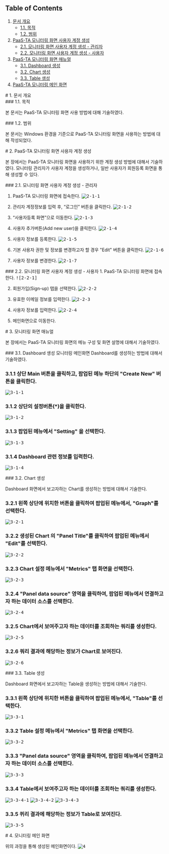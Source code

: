 ## Table of Contents
1. [문서 개요](#1)
     * [1.1. 목적](#2)
     * [1.2. 범위](#3)
2. [PaaS-TA 모니터링 화면 사용자 계정 생성](#4)
     * [2.1.  모니터링 화면 사용자 계정 생성 - 관리자](#5)
     * [2.2.  모니터링 화면 사용자 계정 생성 - 사용자](#6)
3. [PaaS-TA 모니터링 화면 매뉴얼](#7)
     * [3.1.  Dashboard 생성](#8)
     * [3.2.  Chart 생성](#9)
     * [3.3.  Table 생성](#10)
4. [PaaS-TA 모니터링 메인 화면](#11)

<div id='1'></div>
# 1. 문서 개요

<div id='2'></div>
### 1.1. 목적
      
본 문서는 PaaS-TA 모니터링 화면 사용 방법에 대해 기술하였다.

<div id='3'></div>
### 1.2. 범위
      
본 문서는 Windows 환경을 기준으로 PaaS-TA 모니터링 화면을 사용하는 방법에 대해 작성되었다.

<div id='4'></div>
# 2.  PaaS-TA 모니터링 화면 사용자 계정 생성

본 장에서는 PaaS-TA 모니터링 화면을 사용하기 위한 계정 생성 방법에 대해서 기술하였다.
모니터링 관리자가 사용자 계정을 생성하거나, 일반 사용자가 회원등록 화면을 통해 생성할 수 있다.

<div id='5'></div>
### 2.1.  모니터링 화면 사용자 계정 생성 - 관리자

1.  PaaS-TA 모니터링 화면에 접속한다.
<kbd>![2-1-1]</kbd>

2. 관리자 계정정보를 입력 후, “로그인” 버튼을 클릭한다. 
<kbd>![2-1-2]</kbd>

3.  “사용자등록 화면”으로 이동한다.
<kbd>![2-1-3]</kbd>

4.  사용자 추가버튼(Add new user)을 클릭한다.
<kbd>![2-1-4]</kbd>

5.  사용자 정보를 등록한다.
<kbd>![2-1-5]</kbd>

6.  기본 사용자 권한 및 정보를 변경하고자 할 경우 "Edit" 버튼을 클릭한다.
<kbd>![2-1-6]</kbd>

7. 사용자 정보를 변경한다.
<kbd>![2-1-7]</kbd>

<div id='6'></div>
### 2.2.  모니터링 화면 사용자 계정 생성 - 사용자
1. PaaS-TA 모니터링 화면에 접속한다.
<kbd>![2-2-1]</kbd>

2. 회원가입(Sign-up) 탭을 선택한다.
<kbd>![2-2-2]</kbd>

3. 유효한 이메일 정보를 입력한다.
<kbd>![2-2-3]</kbd>

4. 사용자 정보를 입력한다.
<kbd>![2-2-4]</kbd>

5. 메인화면으로 이동한다.

<div id='7'></div>
# 3. 모니터링 화면 매뉴얼

본 장에서는 PaaS-TA 모니터링 화면의 메뉴 구성 및 화면 설명에 대해서 기술하였다.

<div id='8'></div>
### 3.1.  Dashboard 생성
모니터링 메인화면 Dashboard를 생성하는 방법에 대해서 기술하였다.

### 3.1.1 상단 Main 버튼을 클릭하고, 팝업된 메뉴 하단의 "Create New" 버튼을 클릭한다.
<kbd>![3-1-1]</kbd>

### 3.1.2 상단의 설정버튼(*)을 클릭한다. 
<kbd>![3-1-2]</kbd>

### 3.1.3 팝업된 메뉴에서 "Setting" 을 선택한다.
<kbd>![3-1-3]</kbd>

### 3.1.4 Dashboard 관련 정보를 입력한다.
<kbd>![3-1-4]</kbd>

<div id='9'></div>
### 3.2.  Chart 생성

Dashboard 화면에서 보고자하는 Chart를 생성하는 방법에 대해서 기술한다.

### 3.2.1 왼쪽 상단에 위치한 버튼을 클릭하여 팝업된 메뉴에서, "Graph"를 선택한다.
<kbd>![3-2-1]</kbd>

### 3.2.2 생성된 Chart 의 "Panel Title"를 클릭하여 팝업된 메뉴에서 "Edit"를 선택한다.  
<kbd>![3-2-2]</kbd>

### 3.2.3 Chart 설정 메뉴에서 "Metrics" 탭 화면을 선택한다.
<kbd>![3-2-3]</kbd>

### 3.2.4 "Panel data source" 영역을 클릭하여, 팝업된 메뉴에서 연결하고자 하는 데이터 소스를 선택한다.
<kbd>![3-2-4]</kbd>

### 3.2.5 Chart에서 보여주고자 하는 데이터를 조회하는 쿼리를 생성한다.
<kbd>![3-2-5]</kbd>

### 3.2.6 쿼리 결과에 해당하는 정보가 Chart로 보여진다.
<kbd>![3-2-6]</kbd>

<div id='10'></div>
### 3.3.  Table 생성

Dashboard 화면에서 보고자하는 Table을 생성하는 방법에 대해서 기술한다.

### 3.3.1 왼쪽 상단에 위치한 버튼을 클릭하여 팝업된 메뉴에서, "Table"를 선택한다.
<kbd>![3-3-1]</kbd>

### 3.3.2 Table 설정 메뉴에서 "Metrics" 탭 화면을 선택한다.
<kbd>![3-3-2]</kbd>

### 3.3.3 "Panel data source" 영역을 클릭하여, 팝업된 메뉴에서 연결하고자 하는 데이터 소스를 선택한다.
<kbd>![3-3-3]</kbd>

### 3.3.4 Table에서 보여주고자 하는 데이터를 조회하는 쿼리를 생성한다.
<kbd>![3-3-4-1]</kbd>
<kbd>![3-3-4-2]</kbd>
<kbd>![3-3-4-3]</kbd>

### 3.3.5 퀴리 결과에 해당하는 정보가 Table로 보여진다.
<kbd>![3-3-5]</kbd>

<div id='11'></div>
# 4. 모니터링 메인 화면

위의 과정을 통해 생성된 메인화면이다.
<kbd>![4]</kbd>

[2-1-1]:images/monitoring/login.png
[2-1-2]:images/monitoring/2-1-2.png
[2-1-3]:images/monitoring/2-1-3.png
[2-1-4]:images/monitoring/2-1-4.png
[2-1-5]:images/monitoring/2-1-5.png
[2-1-6]:images/monitoring/2-1-6.png
[2-1-7]:images/monitoring/2-1-7.png
[2-2-1]:images/monitoring/login.png
[2-2-2]:images/monitoring/2-2-2.png
[2-2-3]:images/monitoring/2-2-3.png
[2-2-4]:images/monitoring/2-2-4.png
[3-1-1]:images/monitoring/3-1-1.png
[3-1-2]:images/monitoring/3-1-2.png
[3-1-3]:images/monitoring/3-1-3.png
[3-1-4]:images/monitoring/3-1-4.png
[3-2-1]:images/monitoring/3-2-1.png
[3-2-2]:images/monitoring/3-2-2.png
[3-2-3]:images/monitoring/3-2-3.png
[3-2-4]:images/monitoring/3-2-4.png
[3-2-5]:images/monitoring/3-2-5.png
[3-2-6]:images/monitoring/3-2-6.png
[3-3-1]:images/monitoring/3-3-1.png
[3-3-2]:images/monitoring/3-3-2.png
[3-3-3]:images/monitoring/3-3-3.png
[3-3-4-1]:images/monitoring/3-3-4-1.png
[3-3-4-2]:images/monitoring/3-3-4-2.png
[3-3-4-3]:images/monitoring/3-3-4-3.png
[3-3-5]:images/monitoring/3-3-5.png
[4]:images/monitoring/main.png